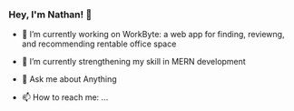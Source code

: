 ### Hey, I'm Nathan! 👋


- 🔭 I’m currently working on WorkByte: a web app for finding, reviewng, and recommending rentable office space
- 🌱 I’m currently strengthening my skill in MERN development

- 💬 Ask me about Anything

- 📫 How to reach me: ...

